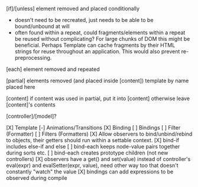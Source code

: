 [if]/[unless]
element removed and placed conditionally
* doesn't need to be recreated, just needs to be able to be bound/unbound at will
* often found within a repeat, could fragments/elements within a repeat be reused without complicating? For large chunks
  of DOM this might be beneficial. Perhaps Template can cache fragments by their HTML strings for reuse throughout an
  application. This would also prevent re-preprocessing.


[each]
element removed and repeated


[partial]
elements removed (and placed inside [content])
template by name placed here


[content]
if content was used in partial, put it into [content] otherwise leave [content]'s contents


[controller]/[model]?


[X] Template
[-] Animations/Transitions
[X] Binding
[ ] Bindings
[ ] Filter (Formatter)
[ ] Filters (Formatters)
[X] Allow observers to bind/unbind/rebind to objects, their getters should run within a settable context.
[X] bind-if includes else-if and else
[ ] bind-each keeps node-value pairs together during sorts etc.
[ ] bind-each creates prototype children (not new controllers)
[X] observers have a get() and set(value) instead of controller's eval(expr) and evalSetter(expr, value), need other way too that doesn't constantly "watch" the value
[X] bindings can add expressions to be observed during compile

